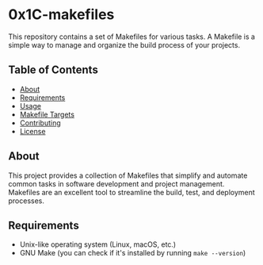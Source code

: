 # 0x1C-makefiles

This repository contains a set of Makefiles for various tasks. A Makefile is a simple way to manage and organize the build process of your projects.

## Table of Contents

- [About](#about)
- [Requirements](#requirements)
- [Usage](#usage)
- [Makefile Targets](#makefile-targets)
- [Contributing](#contributing)
- [License](#license)

## About

This project provides a collection of Makefiles that simplify and automate common tasks in software development and project management. Makefiles are an excellent tool to streamline the build, test, and deployment processes.

## Requirements

- Unix-like operating system (Linux, macOS, etc.)
- GNU Make (you can check if it's installed by running `make --version`)
